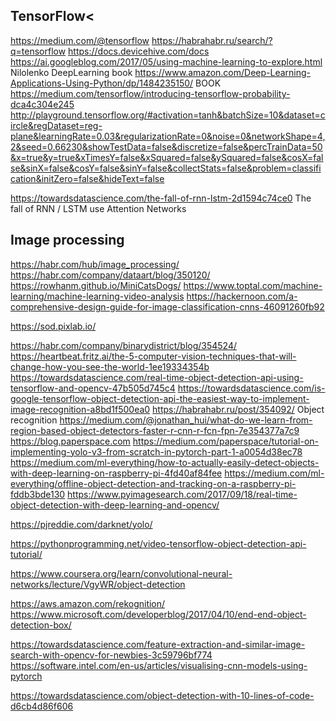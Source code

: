 
## TensorFlow<
 
https://medium.com/@tensorflow
https://habrahabr.ru/search/?q=tensorflow
https://docs.devicehive.com/docs
https://ai.googleblog.com/2017/05/using-machine-learning-to-explore.html
Nilolenko DeepLearning book
https://www.amazon.com/Deep-Learning-Applications-Using-Python/dp/1484235150/  BOOK
https://medium.com/tensorflow/introducing-tensorflow-probability-dca4c304e245
http://playground.tensorflow.org/#activation=tanh&batchSize=10&dataset=circle&regDataset=reg-plane&learningRate=0.03&regularizationRate=0&noise=0&networkShape=4,2&seed=0.66230&showTestData=false&discretize=false&percTrainData=50&x=true&y=true&xTimesY=false&xSquared=false&ySquared=false&cosX=false&sinX=false&cosY=false&sinY=false&collectStats=false&problem=classification&initZero=false&hideText=false
 

https://towardsdatascience.com/the-fall-of-rnn-lstm-2d1594c74ce0  The fall of RNN / LSTM use Attention Networks

## Image processing
https://habr.com/hub/image_processing/
https://habr.com/company/dataart/blog/350120/
https://rowhanm.github.io/MiniCatsDogs/
https://www.toptal.com/machine-learning/machine-learning-video-analysis
https://hackernoon.com/a-comprehensive-design-guide-for-image-classification-cnns-46091260fb92


https://sod.pixlab.io/

https://habr.com/company/binarydistrict/blog/354524/
https://heartbeat.fritz.ai/the-5-computer-vision-techniques-that-will-change-how-you-see-the-world-1ee19334354b
https://towardsdatascience.com/real-time-object-detection-api-using-tensorflow-and-opencv-47b505d745c4
https://towardsdatascience.com/is-google-tensorflow-object-detection-api-the-easiest-way-to-implement-image-recognition-a8bd1f500ea0
https://habrahabr.ru/post/354092/ Object recognition
https://medium.com/@jonathan_hui/what-do-we-learn-from-region-based-object-detectors-faster-r-cnn-r-fcn-fpn-7e354377a7c9
https://blog.paperspace.com
https://medium.com/paperspace/tutorial-on-implementing-yolo-v3-from-scratch-in-pytorch-part-1-a0054d38ec78
https://medium.com/ml-everything/how-to-actually-easily-detect-objects-with-deep-learning-on-raspberry-pi-4fd40af84fee
https://medium.com/ml-everything/offline-object-detection-and-tracking-on-a-raspberry-pi-fddb3bde130
https://www.pyimagesearch.com/2017/09/18/real-time-object-detection-with-deep-learning-and-opencv/

https://pjreddie.com/darknet/yolo/

https://pythonprogramming.net/video-tensorflow-object-detection-api-tutorial/

https://www.coursera.org/learn/convolutional-neural-networks/lecture/VgyWR/object-detection


https://aws.amazon.com/rekognition/
https://www.microsoft.com/developerblog/2017/04/10/end-end-object-detection-box/

https://towardsdatascience.com/feature-extraction-and-similar-image-search-with-opencv-for-newbies-3c59796bf774
https://software.intel.com/en-us/articles/visualising-cnn-models-using-pytorch

<https://towardsdatascience.com/object-detection-with-10-lines-of-code-d6cb4d86f606>
